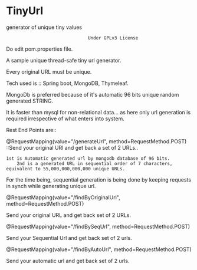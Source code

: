 # TinyUrl
 generator of unique tiny values
 
          						   Under GPLv3 License

Do edit pom.properties file.

A sample unique thread-safe tiny url generator.

Every original URL must be unique.

Tech used is :: Spring boot, MongoDB, Thymeleaf.

MongoDb is preferred because of it's automatic 96 bits unique random generated STRING.

It is faster than mysql for non-relational data... as here only url generation is required irrespective of what enters into system.

Rest End Points are:: 

@RequestMapping(value="/generateUrl", method=RequestMethod.POST)
::Send your original URl and get back a set of 2 URLs.. 

	1st is Automatic generated url by mongodb database of 96 bits.
        2nd is a generated URL in sequential order of 7 characters, equivalent to 55,000,000,000,000 unique URLs.
	
For the time being, sequential generation is being done by keeping requests in synch while generating unique url.

@RequestMapping(value="/findByOriginalUrl", method=RequestMethod.POST)

Send your original URL and get back set of 2 URLs. 

@RequestMapping(value="/findBySeqUrl", method=RequestMethod.POST)

Send your Sequential Url and get back set of 2 urls.


@RequestMapping(value="/findByAutoUrl", method=RequestMethod.POST)

Send your automatic url and get back set of 2 urls.
